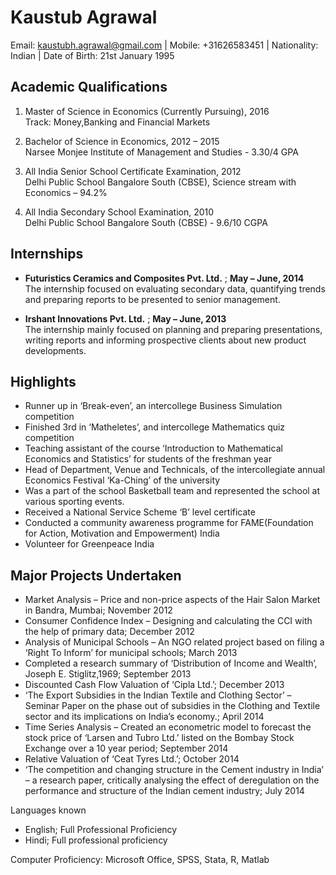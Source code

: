 Kaustub Agrawal
================

Email: kaustubh.agrawal@gmail.com | Mobile: +31626583451 | Nationality: Indian | Date of Birth: 21st January 1995

Academic Qualifications
-----------------------

1. Master of Science in Economics (Currently Pursuing), 2016   <br> Track: Money,Banking and Financial Markets

2. Bachelor of Science in Economics, 2012 – 2015 <br> Narsee Monjee Institute of Management and Studies - 3.30/4 GPA

3. All India Senior School Certificate Examination, 2012 <br> Delhi Public School Bangalore South (CBSE), Science stream with Economics – 94.2%

4. All India Secondary School Examination, 2010 <br> Delhi Public School Bangalore South (CBSE) - 9.6/10 CGPA

Internships
-----------
* **Futuristics Ceramics and Composites Pvt. Ltd.** ; **May – June, 2014** <br>
The internship focused on evaluating secondary data, quantifying trends and preparing reports to be presented to senior management.

* **Irshant Innovations Pvt. Ltd.** ; **May – June, 2013** <br>
The internship mainly focused on planning and preparing presentations, writing reports and informing prospective clients about new product developments.

Highlights
----------
* Runner up in ‘Break-even’, an intercollege Business Simulation competition
* Finished 3rd in ‘Matheletes’, and intercollege Mathematics quiz competition
* Teaching assistant of the course ‘Introduction to Mathematical Economics and Statistics’ for students of the freshman year
* Head of Department, Venue and Technicals, of the intercollegiate annual Economics Festival ‘Ka-Ching’ of the university
* Was a part of the school Basketball team and represented the school at various sporting events.
* Received a National Service Scheme ‘B’ level certificate
* Conducted a community awareness programme for FAME(Foundation for Action, Motivation and Empowerment) India
* Volunteer for Greenpeace India

Major Projects Undertaken
-------------------------
* Market Analysis – Price and non-price aspects of the Hair Salon Market in Bandra, Mumbai; November 2012
* Consumer Confidence Index – Designing and calculating the CCI with the help of primary data; December 2012
* Analysis of Municipal Schools – An NGO related project based on filing a ‘Right To Inform’ for municipal schools; March 2013
* Completed a research summary of ‘Distribution of Income and Wealth’, Joseph E. Stiglitz,1969; September 2013
* Discounted Cash Flow Valuation of ‘Cipla Ltd.’; December 2013
* ‘The Export Subsidies in the Indian Textile and Clothing Sector’ – Seminar Paper on the phase out of subsidies in the Clothing and Textile sector and its implications on India’s economy.; April 2014
* Time Series Analysis – Created an econometric model to forecast the stock price of ‘Larsen and Tubro Ltd.’ listed on the Bombay Stock Exchange over a 10 year period; September 2014
* Relative Valuation of ‘Ceat Tyres Ltd.’; October 2014
* ‘The competition and changing structure in the Cement industry in India’ – a research paper, critically analysing the effect of deregulation on the performance and structure of the Indian cement industry; July 2014

Languages known
* English; Full Professional Proficiency
* Hindi; Full professional proficiency

Computer Proficiency: Microsoft Office, SPSS, Stata, R, Matlab
